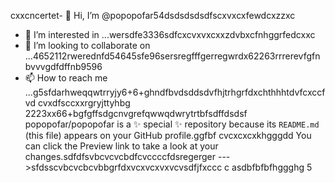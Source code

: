 cxxcncertet- 👋 Hi, I’m @popopofar54dsdsdsdsdfscxvxcxfewdcxzzxc
- 👀 I’m interested in ...wersdfe3336sdfcxcvxvxcxxzdvbxcfnhggrfedcxxc
- 💞️ I’m looking to collaborate on ...4652112rwerednfd54645sfe96sersregfffgerregwrdx62263rrrerevfgfnbvvvgdfdffnb9596
- 📫 How to reach me ...g5sfdarhweqqwtrryjy6+6+ghndfbvdsddsdvfhjtrhgrfdxchthhhtdvfcxccfvd cvxdfsccxxrgryjttyhbg
2223xx66+bgfgffsdgcnvgrefqwwqdwrytrtbfsdffdsdsf
popopofar/popopofar is a ✨ special ✨ repository because its `README.md` (this file) appears on your GitHub profile.ggfbf cvcxcxcxkhgggdd
You can click the Preview link to take a look at your changes.sdfdfsvbcvcvcbdfcvccccfdsregerger
--->sfdsscvbcvcbcvbbgrfdxvcxvcxvxvcvsdfjfxccc
c
asdbfbfbfhggghg
5
